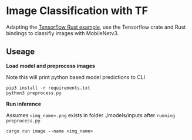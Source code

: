 # Image Classification with TF

Adapting the [Tensorflow Rust example](https://github.com/tensorflow/rust/tree/master/examples), use the Tensorflow crate and Rust bindings to classifiy images with MobileNetv3.

## Useage

**Load model and preprocess images**

Note this will print python based model predictions to CLI

```
pip3 install -r requirements.txt
python3 preprocess.py
```

**Run inference**

Assumes `<img_name>.png` exists in folder ./models/inputs after `running preprocess.py`
```
cargo run image --name <img_name>
```



